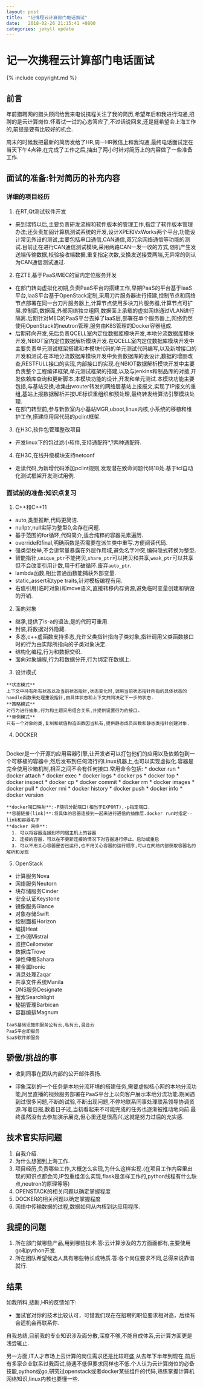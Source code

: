 ```yaml
---
layout: post
title:  "记携程云计算部门电话面试"
date:   2018-02-26 21:15:41 +0800
categories: jekyll update
---
```

# 记一次携程云计算部门电话面试 #

{% include copyright.md %}

## 前言 ##

年前猎聘网的猎头顾问给我来电说携程关注了我的简历,希望年后和我进行沟通,招聘的是云计算岗位.怀着试一试的心态答应了,不过话说回来,还是挺希望会上海工作的,前提是要有比较好的机会.

周末的时候我把最新的简历发给了HR,周一HR微信上和我沟通,最终电话面试定在当天下午4点钟,在完成了工作之后,抽出了两小时针对简历上的内容做了一些准备工作.

## 面试的准备:针对简历的补充内容 ##

### 详细的项目经历 ###

1. 在RT,Qt测试软件开发
  * 来到瑞特以后,主要负责研发流程和软件版本的管理工作,指定了软件版本管理办法;还负责加固计算机测试系统的开发,设计XPE和VxWorks两个平台,功能设计常见外设的测试,主要包括串口通信,CAN通信,双冗余网络通信等功能的测试.目前正在进行CAN通信测试模块,采用两路CAN一发一收的方式,随机产生发送端传输数据,校验接收端数据,重复指定次数,交换发送接受两端,无异常的则认为CAN通信测试通过.
2. 在ZTE,基于PaaS/MEC的室内定位服务开发
  * 在部门转向虚拟化初期,负责PaaS平台的搭建工作,早期PaaS的平台基于IaaS平台,IaaS平台基于OpenStack定制,采用刀片服务器进行搭建,控制节点和网络节点部署在同一台刀片服务器上,计算节点使用多块刀片服务器,计算节点可扩展.控制面,数据面,外部网络独立组网,数据面上承载的虚拟网络通过VLAN进行隔离.后期针对MEC的PaaS平台去掉了IaaS层,部署在单个服务器上,网络仍然使用OpenStack的neutron管理,服务由K8S管理的Docker容器组成.
  * 后期转向开发,先后负责QCELL室内定位数据库模块开发,本地分流数据库模块开发,NBIOT室内定位数据解析模块开发.在QCELL室内定位数据库模块开发中主要负责单元测试框架搭建和本模块代码的单元测试代码编写,以及新增接口的开发和测试.在本地分流数据库模块开发中负责数据库的表设计,数据的增删改查,RESTFULL接口的实现,内部接口的实现.在NBIOT数据解析模块开发中主要负责整个工程编译框架,单元测试框架的搭建,以及与jenkins和制品库的对接,开发依赖库查询和更新脚本,本模块功能的设计,开发和单元测试.本模块功能主要包括,与基站交换,收集由vrouter转发的网络层基站上报报文,实现了IP报文的重组,基站上报数据解析并按UE标识重组织和预处理,最终转发给算法引擎模块处理.
  * 在部门转型前,参与新款室内小基站MGR,uboot,linux内核,小系统的移植和维护工作,搭建应用层代码的pclint框架.
3. 在H3C,软件包管理整改项目
  * 开发linux下的包过滤小软件,支持通配符*,?两种通配符.
4. 在H3C,在线升级模块支持netconf
  * 走读代码,为新增代码添加pclint规则,发现潜在致命问题代码18处.基于tcl自动化测试框架开发测试用例.

### 面试前的准备:知识点复习 ###

1. C++和C++11
  * auto,类型推断,代码更简洁.
  * nullptr,null实际为整型0,会存在问题.
  * 基于范围的for循环,代码简介,适合纯粹的容器元素遍历.
  * override和final,明确函数是否需要在派生类中重写.方便阅读代码.
  * 强类型枚举,不会讲常量暴露在外层作用域,避免名字冲突,编码隐式转换为整型.
  * 智能指针,`unique_ptr`不能拷贝,`share_ptr`可以拷贝和共享,`weak_ptr`可以共享但不会改变引用计数,用于打破循环.废弃`auto_ptr`.
  * lambda函数,相比普通函数能捕获外部变量.
  * static_assert和type traits,针对模板编程有用.
  * 右值引用(临时对象)和move语义,直接转移内存资源,避免临时变量创建和销毁的开销.
2. 面向对象
  * 继承,提供了is-a的语法,是的代码可重用.
  * 封装,将数据对外隐藏.
  * 多态,c++虚函数支持多态,允许父类指针指向子类对象,指针调用父类函数接口时的行为由实际所指向的子类对象决定.
  * 结构化编程,行为和数据交织.
  * 面向对象编程,行为和数据分开,行为绑定在数据上.
3. 设计模式
```
**状态模式**
上下文中持有所有状态以及当前状态指针,状态变化时,调用当前状态指针所指的具体状态的handle函数来处理重设指针,由具体状态和上下文共同决定下一步的状态.
**策略模式**
对行为进行抽象,行为和主题采用组合关系,并提供设置行为的接口.
**单例模式**
只有一个对象的类,复制和赋值构造函数因当私有,提供静态成员函数和静态类指针创建对象.
```
4. DOCKER
<br/>
Docker是一个开源的应用容器引擎,让开发者可以打包他们的应用以及依赖包到一个可移植的容器中,然后发布到任何流行的Linux机器上,也可以实现虚拟化.容器是完全使用沙箱机制,相互之间不会有任何接口.常用命令包括:
  * docker run
  * docker attach
  * docker exec
  * docker logs
  * docker ps
  * docker top
  * docker inspect
  * docker cp
  * docker commit
  * docker rm
  * docker images
  * docker pull
  * docker rmi
  * docker history
  * docker push
  * docker info
  * docker version
  
```
**docker端口映射**:-P随机分配端口(相当于EXPORT),-p指定端口.
**容器链接(link)**:将具体的容器连接到一起来进行通信的抽像层.docker run时指定--link和容器名字
**docker 网络**:
  1. 可以将容器连接到不同宿主机上的容器
  2. 连接的容器，可以在不更新连接的情况下对容器进行停止、启动或重启
  3. 可以不用关心容器是否已运行,也不用关心容器的运行顺序,可以在网络内部获取容器名的解析和发现
```

5. OpenStack
  * 计算服务Nova
  * 网络服务Neutorn
  * 块存储服务Cinder
  * 安全认证Keystone
  * 镜像服务Glance
  * 对象存储Swift
  * 控制面板Horizon
  * 编排Heat
  * 工作流Mistral
  * 监控Ceilometer
  * 数据库Trove
  * 弹性伸缩Sahara
  * 裸金属Ironic
  * 消息处理Zaqar
  * 共享文件系统Manila
  * DNS服务Designate
  * 搜索Searchlight
  * 秘钥管理Barbican
  * 容器编排Magnum

```
IaaS基础设施即服务公有云,私有云,混合云
PaaS平台即服务
SaaS软件即服务
```

## 骄傲/挑战的事 ##

* 收到同事在团队内部的公开邮件表扬.

* 印象深刻的一个任务是本地分流环境的搭建任务,需要虚拟核心网的本地分流功能,阿里直播的视频服务部署在PaaS平台上以向客户展示本地分流功能.期间遇到过很多问题,不断的试验,不断出现问题,不停地联系同事处理联系领导协调资源.写着日报,数着日子过,当初看起来不可能完成的任务也逐渐被推动地向前.最终虽然没有去参加演示展览,但心里还是很高兴,这就是努力过后的充实感.

## 技术官实际问题 ##

1. 自我介绍.
2. 为什么想回到上海工作.
3. 项目经历,负责哪些工作,大概怎么实现,为什么这样实现.(在项目工作内容里出现的知识点都会问,IP包重组怎么实现,flask是怎样工作的,python线程有什么缺点,neutron的原理等等)
4. OPENSTACK的相关问题以确定掌握程度
5. DOCKER的相关问题以确定掌握程度
6. 网络中传输数据的过程,数据如何从内核到达应用程序.

## 我提的问题 ##

1. 所在部门做哪些产品,用到哪些技术.答:云计算涉及的方方面面都有,主要使用go和python开发.
2. 所在团队希望候选人具有哪些特长或特质.答:各个岗位要求不同,总得来说靠谱就行.

## 结果 ##

如我所料,悲剧,HR的反馈如下:

  * 面试官对你的技术比较认可，可惜我们现在在招聘的职位要求相对高，后续有合适机会再联系你.
  
自我总结,目前我的专业知识涉及面分散,深度不够,不能自成体系,云计算方面更是浅尝辄止.

另一方面,IT人才市场上云计算的岗位需求还是比较旺盛,从去年下半年到现在,前后有多家企业联系过我面试,待遇不低但要求同样也不低.个人认为云计算岗位的必备技能,python或go,研究过openstack或者docker某些组件的代码,熟练掌握计算机网络知识,linux内核也要懂一些.
